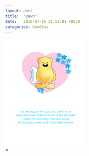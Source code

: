 ```yaml
---
layout: post
title:  "yawn"
date:   2016-07-16 21:51:01 +0530
categories: doodles
---
```



<img id="myImg" src="/doodles/yawn.png" alt="Trolltunga, Norway" width="50%" height="50%">

<div id="myModal" class="modal">
  <span class="close">×</span>
  <img class="modal-content" id="img01">
  <div id="caption"></div>
</div>
